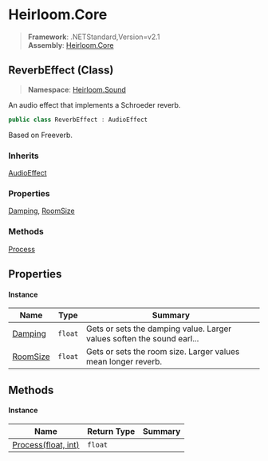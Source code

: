 # Heirloom.Core

> **Framework**: .NETStandard,Version=v2.1  
> **Assembly**: [Heirloom.Core][0]

## ReverbEffect (Class)

> **Namespace**: [Heirloom.Sound][0]

An audio effect that implements a Schroeder reverb.

```cs
public class ReverbEffect : AudioEffect
```

Based on Freeverb.

### Inherits

[AudioEffect][1]

### Properties

[Damping][2], [RoomSize][3]

### Methods

[Process][4]

## Properties

#### Instance

| Name          | Type    | Summary                                                                |
|---------------|---------|------------------------------------------------------------------------|
| [Damping][2]  | `float` | Gets or sets the damping value. Larger values soften the sound earl... |
| [RoomSize][3] | `float` | Gets or sets the room size. Larger values mean longer reverb.          |

## Methods

#### Instance

| Name                     | Return Type | Summary |
|--------------------------|-------------|---------|
| [Process(float, int)][4] | `float`     |         |

[0]: ../../Heirloom.Core.md
[1]: AudioEffect.md
[2]: ReverbEffect/Damping.md
[3]: ReverbEffect/RoomSize.md
[4]: ReverbEffect/Process.md

